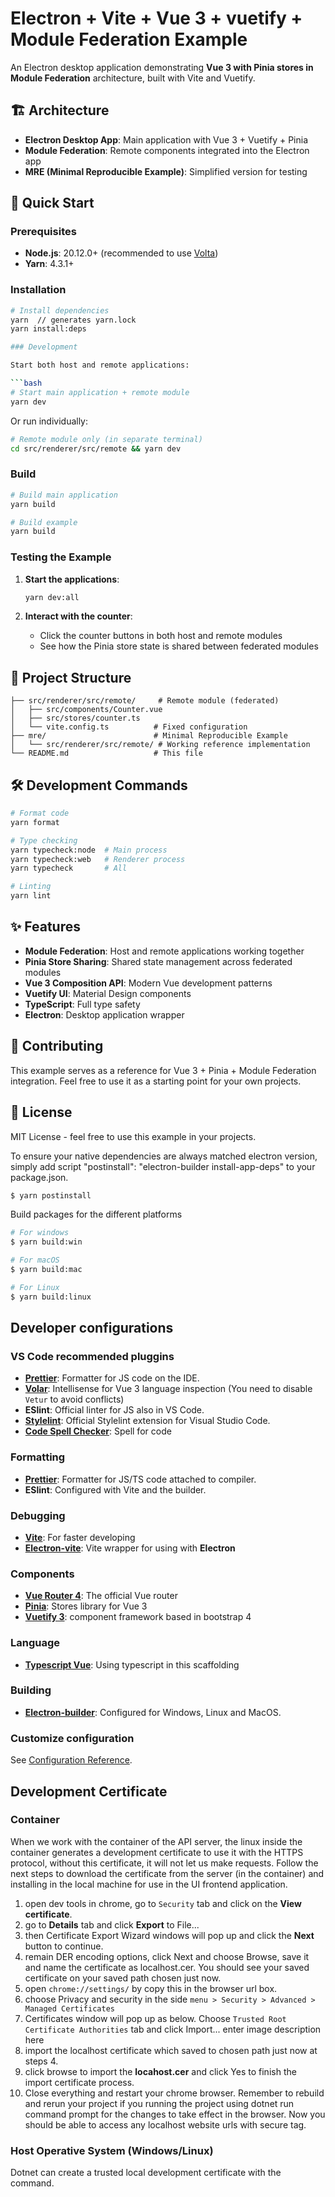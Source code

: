 # Electron + Vite + Vue 3 + vuetify + Module Federation Example

An Electron desktop application demonstrating **Vue 3 with Pinia stores in Module Federation** architecture, built with Vite and Vuetify.

## 🏗️ Architecture

- **Electron Desktop App**: Main application with Vue 3 + Vuetify + Pinia
- **Module Federation**: Remote components integrated into the Electron app
- **MRE (Minimal Reproducible Example)**: Simplified version for testing

## 🚀 Quick Start

### Prerequisites

- **Node.js**: 20.12.0+ (recommended to use [Volta](https://volta.sh/))
- **Yarn**: 4.3.1+

### Installation

````bash
# Install dependencies
yarn  // generates yarn.lock
yarn install:deps

### Development

Start both host and remote applications:

```bash
# Start main application + remote module
yarn dev
````

Or run individually:

```bash
# Remote module only (in separate terminal)
cd src/renderer/src/remote && yarn dev
```

### Build

```bash
# Build main application
yarn build

# Build example
yarn build
```

### Testing the Example

1. **Start the applications**:

   ```bash
   yarn dev:all
   ```

2. **Interact with the counter**:
   - Click the counter buttons in both host and remote modules
   - See how the Pinia store state is shared between federated modules

## 📁 Project Structure

```
├── src/renderer/src/remote/     # Remote module (federated)
│   ├── src/components/Counter.vue
│   ├── src/stores/counter.ts
│   └── vite.config.ts          # Fixed configuration
├── mre/                        # Minimal Reproducible Example
│   └── src/renderer/src/remote/ # Working reference implementation
└── README.md                   # This file
```

## 🛠️ Development Commands

```bash
# Format code
yarn format

# Type checking
yarn typecheck:node  # Main process
yarn typecheck:web   # Renderer process
yarn typecheck       # All

# Linting
yarn lint
```

## ✨ Features

- **Module Federation**: Host and remote applications working together
- **Pinia Store Sharing**: Shared state management across federated modules
- **Vue 3 Composition API**: Modern Vue development patterns
- **Vuetify UI**: Material Design components
- **TypeScript**: Full type safety
- **Electron**: Desktop application wrapper

## 🤝 Contributing

This example serves as a reference for Vue 3 + Pinia + Module Federation integration. Feel free to use it as a starting point for your own projects.

## 📄 License

MIT License - feel free to use this example in your projects.

To ensure your native dependencies are always matched electron version, simply add script "postinstall": "electron-builder install-app-deps" to your package.json.

```bash
$ yarn postinstall
```

Build packages for the different platforms

```bash
# For windows
$ yarn build:win

# For macOS
$ yarn build:mac

# For Linux
$ yarn build:linux
```

## Developer configurations

### VS Code recommended pluggins

- [**Prettier**](https://marketplace.visualstudio.com/items?itemName=esbenp.prettier-vscode): Formatter for JS code on the IDE.
- [**Volar**](https://marketplace.visualstudio.com/items?itemName=Vue.volar): Intellisense for Vue 3 language inspection (You need to disable `Vetur` to avoid conflicts)
- **ESlint**: Official linter for JS also in VS Code.
- [**Stylelint**](https://marketplace.visualstudio.com/items?itemName=stylelint.vscode-stylelint): Official Stylelint extension for Visual Studio Code.
- [**Code Spell Checker**](https://marketplace.visualstudio.com/items?itemName=streetsidesoftware.code-spell-checker): Spell for code

### Formatting

- [**Prettier**](https://marketplace.visualstudio.com/items?itemName=esbenp.prettier-vscode): Formatter for JS/TS code attached to compiler.
- **ESlint**: Configured with Vite and the builder.

### Debugging

- **[Vite](https://vitejs.dev/)**: For faster developing
- **[Electron-vite](https://evite.netlify.app/)**: Vite wrapper for using with **Electron**

### Components

- [**Vue Router 4**](https://router.vuejs.org/): The official Vue router
- [**Pinia**](https://pinia.vuejs.org/): Stores library for Vue 3
- [**Vuetify 3**](https://next.vuetifyjs.com/en/): component framework based in bootstrap 4

### Language

- [**Typescript Vue**](https://blog.logrocket.com/how-to-use-vue-3-typescript/): Using typescript in this scaffolding

### Building

- [**Electron-builder**](https://www.electron.build/): Configured for Windows, Linux and MacOS.

### Customize configuration

See [Configuration Reference](https://vitejs.dev/config/).

## Development Certificate

### Container

When we work with the container of the API server, the linux inside the container generates a development certificate to use it with the HTTPS protocol, without this certificate, it will not let us make requests.
Follow the next steps to download the certificate from the server (in the container) and installing in the local machine for use in the UI frontend application.

1. open dev tools in chrome, go to `Security` tab and click on the **View certificate**.
1. go to **Details** tab and click **Export** to File...
1. then Certificate Export Wizard windows will pop up and click the **Next** button to continue.
1. remain DER encoding options, click Next and choose Browse, save it and name the certificate as localhost.cer. You should see your saved certificate on your saved path chosen just now.
1. open `chrome://settings/` by copy this in the browser url box.
1. choose Privacy and security in the side `menu > Security > Advanced > Managed Certificates`
1. Certificates window will pop up as below. Choose `Trusted Root Certificate Authorities` tab and click Import... enter image description here
1. import the localhost certificate which saved to chosen path just now at steps 4.
1. click browse to import the **locahost.cer** and click Yes to finish the import certificate process.
1. Close everything and restart your chrome browser. Remember to rebuild and rerun your project if you running the project using dotnet run command prompt for the changes to take effect in the browser. Now you should be able to access any localhost website urls with secure tag.

### Host Operative System (Windows/Linux)

Dotnet can create a trusted local development certificate with the command.

```bash

```
